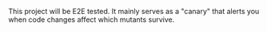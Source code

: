 This project will be E2E tested. It mainly serves as a "canary" that alerts you when code changes affect which mutants survive.